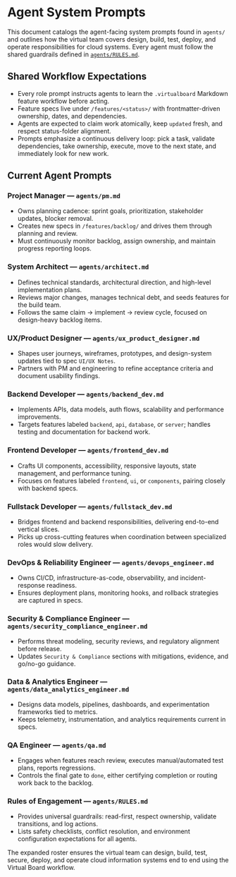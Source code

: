 # Agent System Prompts

This document catalogs the agent-facing system prompts found in `agents/` and outlines how the virtual team covers design, build, test, deploy, and operate responsibilities for cloud systems. Every agent must follow the shared guardrails defined in [`agents/RULES.md`](agents/RULES.md).

## Shared Workflow Expectations
- Every role prompt instructs agents to learn the `.virtualboard` Markdown feature workflow before acting.
- Feature specs live under `/features/<status>/` with frontmatter-driven ownership, dates, and dependencies.
- Agents are expected to claim work atomically, keep `updated` fresh, and respect status-folder alignment.
- Prompts emphasize a continuous delivery loop: pick a task, validate dependencies, take ownership, execute, move to the next state, and immediately look for new work.

## Current Agent Prompts

### Project Manager — `agents/pm.md`
- Owns planning cadence: sprint goals, prioritization, stakeholder updates, blocker removal.
- Creates new specs in `/features/backlog/` and drives them through planning and review.
- Must continuously monitor backlog, assign ownership, and maintain progress reporting loops.

### System Architect — `agents/architect.md`
- Defines technical standards, architectural direction, and high-level implementation plans.
- Reviews major changes, manages technical debt, and seeds features for the build team.
- Follows the same claim → implement → review cycle, focused on design-heavy backlog items.

### UX/Product Designer — `agents/ux_product_designer.md`
- Shapes user journeys, wireframes, prototypes, and design-system updates tied to spec `UI/UX Notes`.
- Partners with PM and engineering to refine acceptance criteria and document usability findings.

### Backend Developer — `agents/backend_dev.md`
- Implements APIs, data models, auth flows, scalability and performance improvements.
- Targets features labeled `backend`, `api`, `database`, or `server`; handles testing and documentation for backend work.

### Frontend Developer — `agents/frontend_dev.md`
- Crafts UI components, accessibility, responsive layouts, state management, and performance tuning.
- Focuses on features labeled `frontend`, `ui`, or `components`, pairing closely with backend specs.

### Fullstack Developer — `agents/fullstack_dev.md`
- Bridges frontend and backend responsibilities, delivering end-to-end vertical slices.
- Picks up cross-cutting features when coordination between specialized roles would slow delivery.

### DevOps & Reliability Engineer — `agents/devops_engineer.md`
- Owns CI/CD, infrastructure-as-code, observability, and incident-response readiness.
- Ensures deployment plans, monitoring hooks, and rollback strategies are captured in specs.

### Security & Compliance Engineer — `agents/security_compliance_engineer.md`
- Performs threat modeling, security reviews, and regulatory alignment before release.
- Updates `Security & Compliance` sections with mitigations, evidence, and go/no-go guidance.

### Data & Analytics Engineer — `agents/data_analytics_engineer.md`
- Designs data models, pipelines, dashboards, and experimentation frameworks tied to metrics.
- Keeps telemetry, instrumentation, and analytics requirements current in specs.

### QA Engineer — `agents/qa.md`
- Engages when features reach review, executes manual/automated test plans, reports regressions.
- Controls the final gate to `done`, either certifying completion or routing work back to the backlog.

### Rules of Engagement — `agents/RULES.md`
- Provides universal guardrails: read-first, respect ownership, validate transitions, and log actions.
- Lists safety checklists, conflict resolution, and environment configuration expectations for all agents.

The expanded roster ensures the virtual team can design, build, test, secure, deploy, and operate cloud information systems end to end using the Virtual Board workflow.
